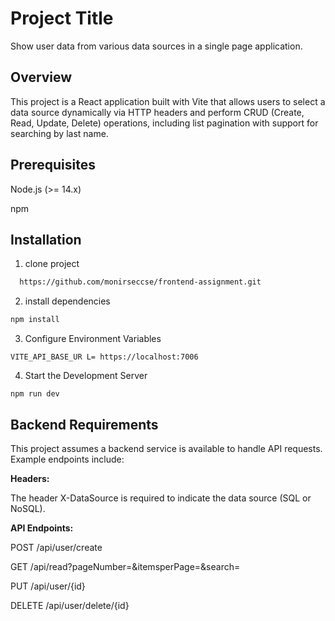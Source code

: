 
# Project Title

Show user data from various data sources in a single page application.


## Overview
This project is a React application built with Vite that allows users to select a data source dynamically via HTTP headers and perform CRUD (Create, Read, Update, Delete) operations, including list pagination with support for searching by last name.
## Prerequisites
Node.js (>= 14.x)

npm 
## Installation

1. clone project

```bash
  https://github.com/monirseccse/frontend-assignment.git
```
2. install dependencies
```bash
npm install
```
3. Configure Environment Variables
```
VITE_API_BASE_UR L= https://localhost:7006
```
4. Start the Development Server
```
npm run dev
```
    
## Backend Requirements
This project assumes a backend service is available to handle API requests. Example endpoints include:

**Headers:**

The header X-DataSource is required to indicate the data source (SQL or NoSQL).

**API Endpoints:**

POST /api/user/create

GET /api/read?pageNumber=<number>&itemsperPage=<number>&search=<lastname>

PUT /api/user/{id}

DELETE /api/user/delete/{id}